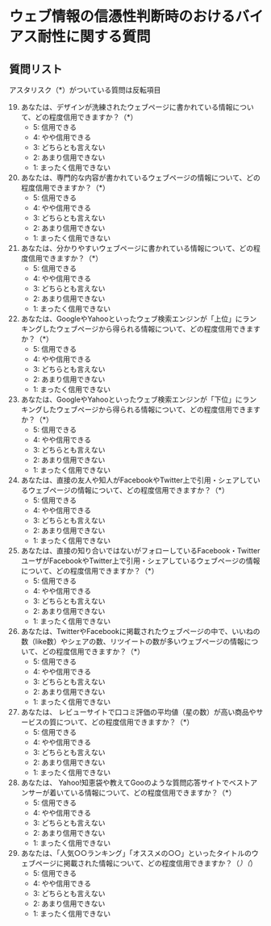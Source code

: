 # ウェブ情報の信憑性判断時のおけるバイアス耐性に関する質問

## 質問リスト
アスタリスク（*）がついている質問は反転項目

19. あなたは、デザインが洗練されたウェブページに書かれている情報について、どの程度信用できますか？（*）
	* 5: 信用できる
	* 4: やや信用できる
	* 3: どちらとも言えない
	* 2: あまり信用できない
	* 1: まったく信用できない
20. あなたは、専門的な内容が書かれているウェブページの情報について、どの程度信用できますか？（*）
	* 5: 信用できる
	* 4: やや信用できる
	* 3: どちらとも言えない
	* 2: あまり信用できない
	* 1: まったく信用できない
21. あなたは、分かりやすいウェブページに書かれている情報について、どの程度信用できますか？（*）
	* 5: 信用できる
	* 4: やや信用できる
	* 3: どちらとも言えない
	* 2: あまり信用できない
	* 1: まったく信用できない
22. あなたは、GoogleやYahooといったウェブ検索エンジンが「上位」にランキングしたウェブページから得られる情報について、どの程度信用できますか？（*）
	* 5: 信用できる
	* 4: やや信用できる
	* 3: どちらとも言えない
	* 2: あまり信用できない
	* 1: まったく信用できない
23. あなたは、GoogleやYahooといったウェブ検索エンジンが「下位」にランキングしたウェブページから得られる情報について、どの程度信用できますか？（*）
	* 5: 信用できる
	* 4: やや信用できる
	* 3: どちらとも言えない
	* 2: あまり信用できない
	* 1: まったく信用できない
24. あなたは、直接の友人や知人がFacebookやTwitter上で引用・シェアしているウェブページの情報について、どの程度信用できますか？（*）
	* 5: 信用できる
	* 4: やや信用できる
	* 3: どちらとも言えない
	* 2: あまり信用できない
	* 1: まったく信用できない
25. あなたは、直接の知り合いではないがフォローしているFacebook・TwitterユーザがFacebookやTwitter上で引用・シェアしているウェブページの情報について、どの程度信用できますか？（*）
	* 5: 信用できる
	* 4: やや信用できる
	* 3: どちらとも言えない
	* 2: あまり信用できない
	* 1: まったく信用できない
26. あなたは、TwitterやFacebookに掲載されたウェブページの中で、いいねの数（like数）やシェアの数、リツイートの数が多いウェブページの情報について、どの程度信用できますか？（*）
	* 5: 信用できる
	* 4: やや信用できる
	* 3: どちらとも言えない
	* 2: あまり信用できない
	* 1: まったく信用できない
27. あなたは、 レビューサイトで口コミ評価の平均値（星の数）が高い商品やサービスの質について、どの程度信用できますか？（*）
	* 5: 信用できる
	* 4: やや信用できる
	* 3: どちらとも言えない
	* 2: あまり信用できない
	* 1: まったく信用できない
28. あなたは、 Yahoo!知恵袋や教えてGooのような質問応答サイトでベストアンサーが着いている情報について、どの程度信用できますか？（*）
	* 5: 信用できる
	* 4: やや信用できる
	* 3: どちらとも言えない
	* 2: あまり信用できない
	* 1: まったく信用できない
29. あなたは、「人気○○ランキング」「オススメの○○」といったタイトルのウェブページに掲載された情報について、どの程度信用できますか？（*）（*）
	* 5: 信用できる
	* 4: やや信用できる
	* 3: どちらとも言えない
	* 2: あまり信用できない
	* 1: まったく信用できない
